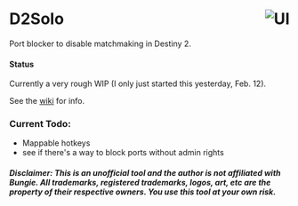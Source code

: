# D2Solo<a href="https://ci.appveyor.com/project/fmmmlee/gw2-addon-manager"><img src="https://ci.appveyor.com/api/projects/status/github/fmmmlee/gw2-addon-manager" alt="UI" align="right"/></a>
Port blocker to disable matchmaking in Destiny 2.

#### Status

Currently a very rough WIP (I only just started this yesterday, Feb. 12).



See the [wiki](https://github.com/fmmmlee/D2Solo/wiki) for info.

### Current Todo:

- Mappable hotkeys
- see if there's a way to block ports without admin rights



##### Disclaimer: This is an unofficial tool and the author is not affiliated with Bungie. All trademarks, registered trademarks, logos, art, etc are the property of their respective owners. You use this tool at your own risk.